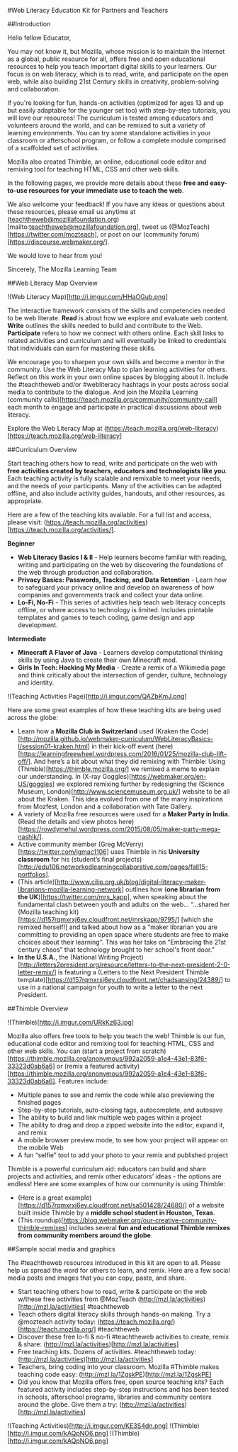 #Web Literacy Education Kit for Partners and Teachers

##Introduction

Hello fellow Educator,

You may not know it, but Mozilla, whose mission is to maintain the Internet as a global, public resource for all, offers free and open educational resources to help you teach important digital skills to your learners. Our focus is on web literacy, which is to read, write, and participate on the open web, while also building 21st Century skills in creativity, problem-solving and collaboration.

If you're looking for fun, hands-on activities (optimized for ages 13 and up but easily adaptable for the younger set too) with step-by-step tutorials, you will love our resources! The curriculum is tested among educators and volunteers around the world, and can be remixed to suit a variety of  learning environments. You can try some standalone activities in your classroom or afterschool program, or follow a complete module comprised of a scaffolded set of activities. 

Mozilla also created Thimble, an online, educational code editor and remixing tool for teaching HTML, CSS and other web skills.

In the following pages, we provide more details about these **free and easy-to-use resources for your immediate use to teach the web**. 

We also welcome your feedback! If you have any ideas or questions about these resources, please email us anytime at (teachtheweb@mozillafoundation.org)[mailto:teachtheweb@mozillafoundation.org], tweet us (@MozTeach)[https://twitter.com/mozteach], or post on our (community forum)[https://discourse.webmaker.org/]. 

We would love to hear from you!

Sincerely,
The Mozilla Learning Team

##Web Literacy Map Overview

!(Web Literacy Map)[http://i.imgur.com/HHaOGub.png]

The interactive framework consists of the skills and competencies needed to be web literate. **Read** is about how we explore and evaluate web content. **Write** outlines the skills needed to build and contribute to the Web. **Participate** refers to how we connect with others online. Each skill links to related activities and curriculum and will eventually be linked to credentials that individuals can earn for mastering these skills. 

We encourage you to sharpen your own skills and become a mentor in the community. Use the Web Literacy Map to plan learning activities for others. Reflect on this work in your own online spaces by blogging about it. Include the #teachtheweb and/or #webliteracy hashtags in your posts across social media to contribute to the dialogue. And join the Mozilla Learning (community calls)[https://teach.mozilla.org/community/community-call] each month to engage and participate in practical discussions about web literacy.

Explore the Web Literacy Map at (https://teach.mozilla.org/web-literacy)[https://teach.mozilla.org/web-literacy] 

##Curriculum Overview

Start teaching others how to read, write and participate on the web with **free activities created by teachers, educators and technologists like you**. Each teaching activity is fully scalable and remixable to meet your needs, and the needs of your participants. Many of the activities can be adapted offline, and also include activity guides, handouts, and other resources, as appropriate.

Here are a few of the teaching kits available. For a full list and access, please visit: (https://teach.mozilla.org/activities)[https://teach.mozilla.org/activities/].

**Beginner**

* **Web Literacy Basics I & II** - Help learners become familiar with reading, writing and participating on the web by discovering the foundations of the web through production and collaboration.
* **Privacy Basics: Passwords, Tracking, and Data Retention** - Learn how to safeguard your privacy online and develop an awareness of how companies and governments track and collect your data online.
* **Lo-Fi, No-Fi** - This series of activities help teach web literacy concepts offline, or where access to technology is limited. Includes printable templates and games to teach coding, game design and app development.

**Intermediate**

* **Minecraft A Flavor of Java** - Learners develop computational thinking skills by using Java to create their own Minecraft mod.
* **Girls In Tech: Hacking My Media** - Create a remix of a Wikimedia page and think critically about the intersection of gender, culture, technology and identity.

!(Teaching Activities Page)[http://i.imgur.com/QAZbKmJ.png]

Here are some great examples of how these teaching kits are being used across the globe: 
* Learn how a **Mozilla Club in Switzerland** used (Kraken the Code)[http://mozilla.github.io/webmaker-curriculum/WebLiteracyBasics-I/session01-kraken.html] in their kick-off event (here)[https://learningfreewheel.wordpress.com/2016/01/25/mozilla-club-lift-off/]. And here’s a bit about what they did remixing with Thimble:
    Using (Thimble)[https://thimble.mozilla.org/] we remixed a meme to explain our understanding. In (X-ray Goggles)[https://webmaker.org/en-US/goggles] we explored remixing further by redesigning the (Science Museum, London)[http://www.sciencemuseum.org.uk/] website to be all about the Kraken. This idea evolved from one of the many inspirations from Mozfest, London and a collaboration with Tate Gallery.
* A variety of Mozilla free resources were used for a **Maker Party in India**. (Read the details and view photos here)[https://rowdymehul.wordpress.com/2015/08/05/maker-party-mega-nashik/].
* Active community member (Greg McVerry)[https://twitter.com/jgmac1106] uses Thimble in his **University classroom** for his (student’s final projects)[http://edu106.networkedlearningcollaborative.com/pages/fall15-portfolios].
* (This article)[http://www.cilip.org.uk/blog/digital-literacy-maker-librarians-mozilla-learning-network] outlines how (**one librarian from the UK**)[https://twitter.com/mrs_kapp], when speaking about the fundamental clash between youth and adults on the web... 
    “...shared her (Mozilla teaching kit)[https://d157rqmxrxj6ey.cloudfront.net/mrskapp/9795/] [which she remixed herself!] and talked about how as a “maker librarian you are committing to providing an open space where students are free to make choices about their learning”. This was her take on “Embracing the 21st century chaos” that technology brought to her school's front door.”
* **In the U.S.A.**, the (National Writing Project)[http://letters2president.org/resource/letters-to-the-next-president-2-0-letter-remix/] is featuring a (Letters to the Next President Thimble template)[https://d157rqmxrxj6ey.cloudfront.net/chadsansing/24389/] to use in a national campaign for youth to write a letter to the next President.

##Thimble Overview 

!(Thimble)[http://i.imgur.com/URkKz63.jpg]

Mozilla also offers free tools to help you teach the web! Thimble is our fun, educational code editor and remixing tool for teaching HTML, CSS and other web skills. You can (start a project from scratch)[https://thimble.mozilla.org/anonymous/992a2059-a1e4-43e1-83f6-33323d0ab6a6] or (remix a featured activity)[https://thimble.mozilla.org/anonymous/992a2059-a1e4-43e1-83f6-33323d0ab6a6]. Features include:

* Multiple panes to see and remix the code while also previewing the finished pages
* Step-by-step tutorials, auto-closing tags, autocomplete, and autosave
* The ability to build and link multiple web pages within a project
* The ability to drag and drop a zipped website into the editor, expand it, and remix
* A mobile browser preview mode, to see how your project will appear on the mobile Web
* A fun “selfie” tool to add your photo to your remix and published project

Thimble is a powerful curriculum aid: educators can build and share projects and activities, and remix other educators’ ideas - the options are endless! Here are some examples of how our community is using Thimble:
* (Here is a great example)[https://d157rqmxrxj6ey.cloudfront.net/sa501428/24680/] of a website built inside Thimble by a **middle school student in Houston, Texas**.
* (This roundup)[https://blog.webmaker.org/our-creative-community-thimble-remixes] includes several **fun and educational Thimble remixes from community members around the globe**. 

##Sample social media and graphics

The #teachtheweb resources introduced in this kit are open to all. Please help us spread the word for others to learn, and remix. Here are a few social media posts and images that you can copy, paste, and share.

* Start teaching others how to read, write & participate on the web w/these free activities from @MozTeach (http://mzl.la/activities)[http://mzl.la/activities] #teachtheweb
* Teach others digital literacy skills through hands-on making. Try a @mozteach activity today: (https://teach.mozilla.org/)[https://teach.mozilla.org/] #teachtheweb
* Discover these free lo-fi & no-fi #teachtheweb activities to create, remix & share: (http://mzl.la/activities)[http://mzl.la/activities]
* Free teaching kits. Dozens of activities. #teachtheweb today: (http://mzl.la/activities)[http://mzl.la/activities]
* Teachers, bring coding into your classroom. Mozilla #Thimble makes teaching code easy: (http://mzl.la/1ZgskPE)[http://mzl.la/1ZgskPE]  
* Did you know that Mozilla offers free, open source teaching kits? Each featured activity includes step-by-step instructions and has been tested in schools, afterschool programs, libraries and community centers around the globe. Give them a try: (http://mzl.la/activities)[http://mzl.la/activities]

!(Teaching Activities)[http://i.imgur.com/KE3S4dn.png]
!(Thimble)[http://i.imgur.com/kAQpNO6.png]
!(Thimble)[http://i.imgur.com/kAQpNO6.png]
